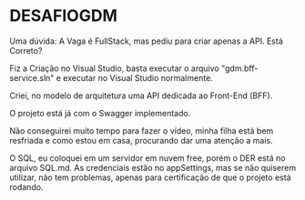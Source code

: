 # DESAFIOGDM

Uma dúvida: A Vaga é FullStack, mas pediu para criar apenas a API. Está Correto?

Fiz a Criação no Visual Studio, basta executar o arquivo "gdm.bff-service.sln" e executar no Visual Studio normalmente.

Criei, no modelo de arquitetura uma API dedicada ao Front-End (BFF).

O projeto está já com o Swagger implementado.

Não conseguirei muito tempo para fazer o vídeo, minha filha está bem resfriada e como estou em casa, procurando dar uma atenção a mais.

O SQL, eu coloquei em um servidor em nuvem free, porém o DER está no arquivo SQL.md. As credenciais estão no appSettings, mas se não quiserem utilizar, não tem problemas, apenas para certificação de que o projeto está rodando.
